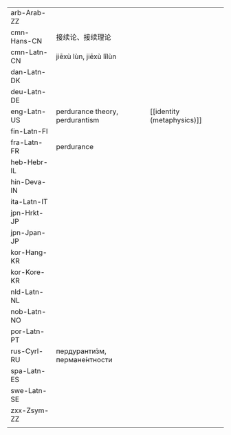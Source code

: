 | | | |
|-|-|-|
| arb-Arab-ZZ |  |  |
| cmn-Hans-CN | 接续论、接续理论 |  |
| cmn-Latn-CN | jiēxù lùn, jiēxù lǐlùn |  |
| dan-Latn-DK |  |  |
| deu-Latn-DE |  |  |
| eng-Latn-US | perdurance theory, perdurantism | [[identity (metaphysics)]] |
| fin-Latn-FI |  |  |
| fra-Latn-FR | perdurance |  |
| heb-Hebr-IL |  |  |
| hin-Deva-IN |  |  |
| ita-Latn-IT |  |  |
| jpn-Hrkt-JP |  |  |
| jpn-Jpan-JP |  |  |
| kor-Hang-KR |  |  |
| kor-Kore-KR |  |  |
| nld-Latn-NL |  |  |
| nob-Latn-NO |  |  |
| por-Latn-PT |  |  |
| rus-Cyrl-RU | пердуранти́зм, пермане́нтности |  |
| spa-Latn-ES |  |  |
| swe-Latn-SE |  |  |
| zxx-Zsym-ZZ |  |  |
|  |  |  |
